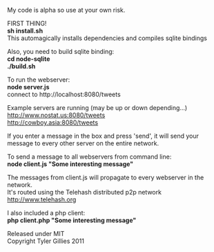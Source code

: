 My code is alpha so use at your own risk.  

FIRST THING!  
**sh install.sh**  
This automagically installs dependencies and compiles sqlite bindings

Also, you need to build sqlite binding:  
**cd node-sqlite**  
**./build.sh**

To run the webserver:  
**node server.js**  
connect to http://localhost:8080/tweets

Example servers are running (may be up or down depending...)  
<http://www.nostat.us:8080/tweets>  
<http://cowboy.asia:8080/tweets>

If you enter a message in the box and press 'send', it will send your message to every other server on the entire network.

To send a message to all webservers from command line:  
**node client.js "Some interesting message"**  

The messages from client.js will propagate to every webserver in the network.  
It's routed using the Telehash distributed p2p network <http://www.telehash.org>

I also included a php client:  
**php client.php "Some interesting message"**  

Released under MIT  
Copyright Tyler Gillies 2011  
